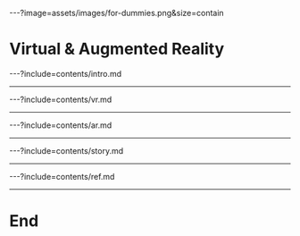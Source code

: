 ---?image=assets/images/for-dummies.png&size=contain

# Virtual & Augmented Reality

---?include=contents/intro.md

---

---?include=contents/vr.md

---

---?include=contents/ar.md

---

---?include=contents/story.md

---

---?include=contents/ref.md

---

# End

